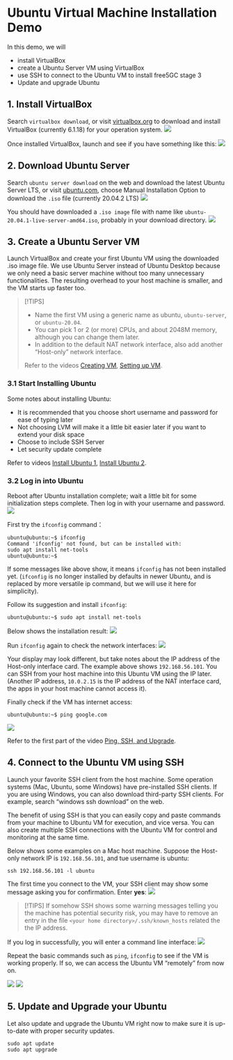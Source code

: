 <!-- Google tag (gtag.js) --> <script async src="https://www.googletagmanager.com/gtag/js?id=G-JETJ7TJ805"></script> <script> window.dataLayer = window.dataLayer || []; function gtag(){dataLayer.push(arguments);} gtag('js', new Date()); gtag('config', 'G-JETJ7TJ805'); </script>

# Ubuntu Virtual Machine Installation Demo

In this demo, we will

- install VirtualBox
- create a Ubuntu Server VM using VirtualBox
- use SSH to connect to the Ubuntu VM to install free5GC stage 3
- Update and upgrade Ubuntu

## 1. Install VirtualBox

Search `virtualbox download`, or visit [virtualbox.org](virtualbox.org) to download and install VirtualBox (currently 6.1.18) for your operation system.
![](1-1.png)

Once installed VirtualBox, launch and see if you have something like this:
![](1-2.png)

## 2. Download Ubuntu Server

Search `ubuntu server download` on the web and download the latest Ubuntu Server LTS, or visit [ubuntu.com](ubuntu.com), choose Manual Installation Option to download the `.iso` file (currently 20.04.2 LTS)
![](1-3.png)

You should have downloaded a `.iso image` file with name like `ubuntu-20.04.1-live-server-amd64.iso`, probably in your download directory.
![](1-4.png)

## 3. Create a Ubuntu Server VM

Launch VirtualBox and create your first Ubuntu VM using the downloaded .iso image file. We use Ubuntu Server instead of Ubuntu Desktop because we only need a basic server machine without too many unnecessary functionalities. The resulting overhead to your host machine is smaller, and the VM starts up faster too.

> [!TIPS]
> - Name the first VM using a generic name as ubuntu, `ubuntu-server`, or `ubuntu-20.04`.
> - You can pick 1 or 2 (or more) CPUs, and about 2048M memory, although you can change them later.
> - In addition to the default NAT network interface, also add another “Host-only” network interface.
> 
> Refer to the videos [Creating VM](https://youtu.be/R-9vH_6VJ2Q), [Setting up VM](https://youtu.be/M-t_GbHd2EQ).

### 3.1 Start Installing Ubuntu
Some notes about installing Ubuntu:

- It is recommended that you choose short username and password for ease of typing later
- Not choosing LVM will make it a little bit easier later if you want to extend your disk space
- Choose to include SSH Server
- Let security update complete

Refer to videos [Install Ubuntu 1](https://youtu.be/L7Ue3QkSIYY), [Install Ubuntu 2](https://youtu.be/DR3ruEPUQjw).

### 3.2 Log in into Ubuntu
Reboot after Ubuntu installation complete; wait a little bit for some initialization steps complete. Then log in with your username and password.
![](1-5.png)

First try the `ifconfig` command：
```
ubuntu@ubuntu:~$ ifconfig
Command 'ifconfig' not found, but can be installed with:
sudo apt install net-tools
ubuntu@ubuntu:~$
```

If some messages like above show, it means `ifconfig` has not been installed yet. (`ifconfig` is no longer installed by defaults in newer Ubuntu, and is replaced by more versatile ip command, but we will use it here for simplicity).

Follow its suggestion and install `ifconfig`:
```
ubuntu@ubuntu:~$ sudo apt install net-tools
```
Below shows the installation result:
![](1-6.png)

Run `ifconfig` again to check the network interfaces:
![](1-7.png)

Your display may look different, but take notes about the IP address of the Host-only interface card. The example above shows `192.168.56.101`. You can SSH from your host machine into this Ubuntu VM using the IP later. (Another IP address, `10.0.2.15` is the IP address of the NAT interface card, the apps in your host machine cannot access it).

Finally check if the VM has internet access:
```
ubuntu@ubuntu:~$ ping google.com
```

![](1-8.png)

Refer to the first part of the video [Ping, SSH, and Upgrade](https://youtu.be/qa8A8z-DKZk).

## 4. Connect to the Ubuntu VM using SSH
Launch your favorite SSH client from the host machine.
Some operation systems (Mac, Ubuntu, some Windows) have pre-installed SSH clients. If you are using Windows, you can also download third-party SSH clients. For example, search “windows ssh download” on the web.

The benefit of using SSH is that you can easily copy and paste commands from your machine to Ubuntu VM for execution, and vice versa. You can also create multiple SSH connections with the Ubuntu VM for control and monitoring at the same time.

Below shows some examples on a Mac host machine. Suppose the Host-only network IP is `192.168.56.101`, and tue username is ubuntu:
```
ssh 192.168.56.101 -l ubuntu
```
The first time you connect to the VM, your SSH client may show some message asking you for confirmation. Enter **yes**:
![](1-9.png)

> [!TIPS]
> If somehow SSH shows some warning messages telling you the machine has potential security risk, you may have to remove an entry in the file `<your home directory>/.ssh/known_hosts` related the the IP address.

If you log in successfully, you will enter a command line interface:
![](1-10.png)

Repeat the basic commands such as `ping`, `ifconfig` to see if the VM is working properly. If so, we can access the Ubuntu VM “remotely” from now on.

![](1-11.png)
![](1-12.png)

## 5. Update and Upgrade your Ubuntu

Let also update and upgrade the Ubuntu VM right now to make sure it is up-to-date with proper security updates.
```
sudo apt update
sudo apt upgrade
```



